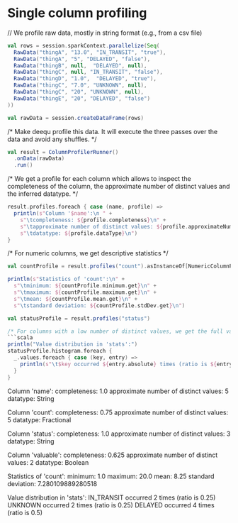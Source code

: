 # Single column profiling

// We profile raw data, mostly in string format (e.g., from a csv file)
```scala
val rows = session.sparkContext.parallelize(Seq(
  RawData("thingA", "13.0", "IN_TRANSIT", "true"),
  RawData("thingA", "5", "DELAYED", "false"),
  RawData("thingB", null,  "DELAYED", null),
  RawData("thingC", null, "IN_TRANSIT", "false"),
  RawData("thingD", "1.0",  "DELAYED", "true"),
  RawData("thingC", "7.0", "UNKNOWN", null),
  RawData("thingC", "20", "UNKNOWN", null),
  RawData("thingE", "20", "DELAYED", "false")
))

val rawData = session.createDataFrame(rows)
``` 

/* Make deequ profile this data. It will execute the three passes over the data and avoid
any shuffles. */
```scala
val result = ColumnProfilerRunner()
  .onData(rawData)
  .run()
```

/* We get a profile for each column which allows to inspect the completeness of the column,
the approximate number of distinct values and the inferred datatype. */

```scala
result.profiles.foreach { case (name, profile) =>
  println(s"Column '$name':\n " +
    s"\tcompleteness: ${profile.completeness}\n" +
    s"\tapproximate number of distinct values: ${profile.approximateNumDistinctValues}\n" +
    s"\tdatatype: ${profile.dataType}\n")
}
```

/* For numeric columns, we get descriptive statistics */
```scala
val countProfile = result.profiles("count").asInstanceOf[NumericColumnProfile]

println(s"Statistics of 'count':\n" +
  s"\tminimum: ${countProfile.minimum.get}\n" +
  s"\tmaximum: ${countProfile.maximum.get}\n" +
  s"\tmean: ${countProfile.mean.get}\n" +
  s"\tstandard deviation: ${countProfile.stdDev.get}\n")
```

```scala
val statusProfile = result.profiles("status")

/* For columns with a low number of distinct values, we get the full value distribution. */
```scala
println("Value distribution in 'stats':")
statusProfile.histogram.foreach {
  _.values.foreach { case (key, entry) =>
    println(s"\t$key occurred ${entry.absolute} times (ratio is ${entry.ratio})")
  }
}
```

Column 'name':
 	completeness: 1.0
	approximate number of distinct values: 5
	datatype: String

Column 'count':
 	completeness: 0.75
	approximate number of distinct values: 5
	datatype: Fractional

Column 'status':
 	completeness: 1.0
	approximate number of distinct values: 3
	datatype: String

Column 'valuable':
 	completeness: 0.625
	approximate number of distinct values: 2
	datatype: Boolean

Statistics of 'count':
	minimum: 1.0
	maximum: 20.0
	mean: 8.25
	standard deviation: 7.280109889280518

Value distribution in 'stats':
	IN_TRANSIT occurred 2 times (ratio is 0.25)
	UNKNOWN occurred 2 times (ratio is 0.25)
	DELAYED occurred 4 times (ratio is 0.5)
